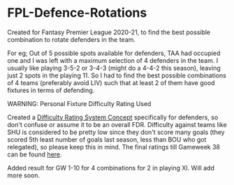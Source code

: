 # FPL-Defence-Rotations

Created for Fantasy Premier League 2020-21, to find the best possible combination to rotate defenders in the team.

For eg; Out of 5 possible spots available for defenders, TAA had occupied one and I was left with a maximum selection of 4 defenders in the team.
I usually like playing 3-5-2 or 3-4-3 (might do a 4-4-2 this season), leaving just 2 spots in the playing 11. So I had to find the best possible combinations of 4 teams (preferably avoid LIV) such that at least 2 of them have good fixtures in terms of defending.


WARNING: Personal Fixture Difficulty Rating Used

Created a [Difficulty Rating System Concept](https://github.com/priyanshux/FPL-Defence-Rotations/blob/master/FDR_Concept "FDR Concept for Defenders") specifically for defenders, so don't confuse or assume it to be an overall FDR. Difficulty against teams like SHU is considered to be pretty low since they don't score many goals (they scored 5th least number of goals last season, less than BOU who got relegated), so please keep this in mind. The final ratings till Gameweek 38 can be found [here](https://github.com/priyanshux/FPL-Defence-Rotations/blob/master/FPL_Defence_FDR.csv "Difficulty Ratings for Defenders").

Added result for GW 1-10 for 4 combinations for 2 in playing XI.
Will add more soon.
